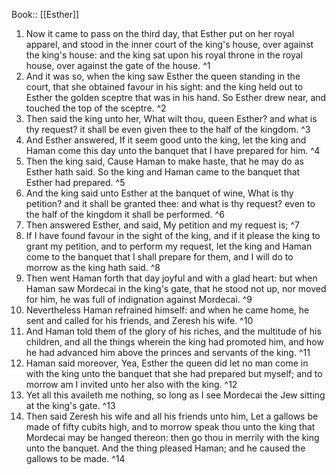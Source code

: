  Book:: [[Esther]]
 1. Now it came to pass on the third day, that Esther put on her royal apparel, and stood in the inner court of the king's house, over against the king's house: and the king sat upon his royal throne in the royal house, over against the gate of the house. ^1
 2. And it was so, when the king saw Esther the queen standing in the court, that she obtained favour in his sight: and the king held out to Esther the golden sceptre that was in his hand. So Esther drew near, and touched the top of the sceptre. ^2
 3. Then said the king unto her, What wilt thou, queen Esther? and what is thy request? it shall be even given thee to the half of the kingdom. ^3
 4. And Esther answered, If it seem good unto the king, let the king and Haman come this day unto the banquet that I have prepared for him. ^4
 5. Then the king said, Cause Haman to make haste, that he may do as Esther hath said. So the king and Haman came to the banquet that Esther had prepared. ^5
 6. And the king said unto Esther at the banquet of wine, What is thy petition? and it shall be granted thee: and what is thy request? even to the half of the kingdom it shall be performed. ^6
 7. Then answered Esther, and said, My petition and my request is; ^7
 8. If I have found favour in the sight of the king, and if it please the king to grant my petition, and to perform my request, let the king and Haman come to the banquet that I shall prepare for them, and I will do to morrow as the king hath said. ^8
 9. Then went Haman forth that day joyful and with a glad heart: but when Haman saw Mordecai in the king's gate, that he stood not up, nor moved for him, he was full of indignation against Mordecai. ^9
 10. Nevertheless Haman refrained himself: and when he came home, he sent and called for his friends, and Zeresh his wife. ^10
 11. And Haman told them of the glory of his riches, and the multitude of his children, and all the things wherein the king had promoted him, and how he had advanced him above the princes and servants of the king. ^11
 12. Haman said moreover, Yea, Esther the queen did let no man come in with the king unto the banquet that she had prepared but myself; and to morrow am I invited unto her also with the king. ^12
 13. Yet all this availeth me nothing, so long as I see Mordecai the Jew sitting at the king's gate. ^13
 14. Then said Zeresh his wife and all his friends unto him, Let a gallows be made of fifty cubits high, and to morrow speak thou unto the king that Mordecai may be hanged thereon: then go thou in merrily with the king unto the banquet. And the thing pleased Haman; and he caused the gallows to be made. ^14
